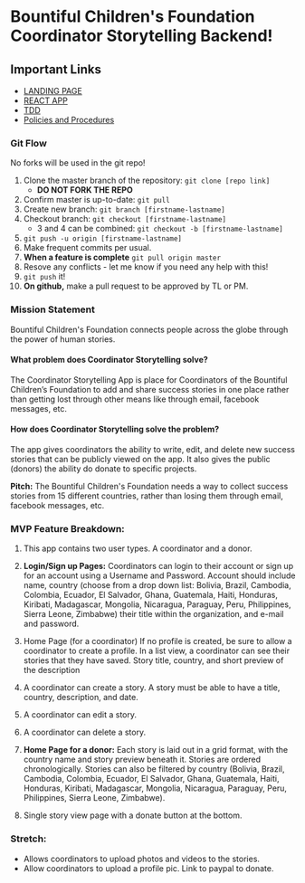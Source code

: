 # Bountiful Children's Foundation Coordinator Storytelling Backend!

## Important Links
- [LANDING PAGE](https://coordinator-storytelling-landing.netlify.com/)
- [REACT APP](https://coordinator-storytelling.netlify.com/)
- [TDD](https://docs.google.com/document/d/1myM0ixJFxG_dVFY83cmMMMTPvoFPWMsQdflmZ3BJnEo/edit)
- [Policies and Procedures](https://www.notion.so/Policies-and-Procedures-19e679fc1a284b668d8132dd8d7228cd)

### Git Flow
No forks will be used in the git repo!

1. Clone the master branch of the repository: `git clone [repo link]`
    - **DO NOT FORK THE REPO**
2. Confirm master is up-to-date: `git pull`
3. Create new branch: `git branch [firstname-lastname]`
4. Checkout branch: `git checkout [firstname-lastname]`
    - 3 and 4 can be combined: `git checkout -b [firstname-lastname]`
5. `git push -u origin [firstname-lastname]`
6. Make frequent commits per usual.
7. **When a feature is complete** `git pull origin master`
8. Resove any conflicts - let me know if you need any help with this!
9. `git push` it!
10. **On github,** make a pull request to be approved by TL or PM.

### Mission Statement
Bountiful Children's Foundation connects people across the globe through the power of human stories.

#### What problem does Coordinator Storytelling solve?
The Coordinator Storytelling App is place for Coordinators of the Bountiful Children’s Foundation to add and share success stories in one place rather than getting lost through other means like through email, facebook messages, etc.

#### How does Coordinator Storytelling solve the problem?
The app gives coordinators the ability to write, edit, and delete new success stories that can be publicly viewed on the app. It also gives the public (donors) the ability do donate to specific projects.

**Pitch:** The Bountiful Children's Foundation needs a way to collect success stories from 15 different countries, rather than losing them through email, facebook messages, etc.

### MVP Feature Breakdown: 

1. This app contains two user types. A coordinator and a donor.

2. **Login/Sign up Pages:** Coordinators can login to their account or sign up for an account using a Username and Password. Account should include name, country (choose from a drop down list: Bolivia, Brazil, Cambodia, Colombia, Ecuador, El Salvador, Ghana, Guatemala, Haiti, Honduras, Kiribati, Madagascar, Mongolia, Nicaragua, Paraguay, Peru, Philippines, Sierra Leone, Zimbabwe) their title within the organization, and e-mail and password.

3. Home Page (for a coordinator) If no profile is created, be sure to allow a coordinator to create a profile. In a list view, a coordinator can see their stories that they have saved. Story title, country, and short preview of the description

4. A coordinator can create a story. A story must be able to have a title, country, description, and date.

5. A coordinator can edit a story.

6. A coordinator can delete a story.

7. **Home Page for a donor:** Each story is laid out in a grid format, with the country name and story preview beneath it. Stories are ordered chronologically. Stories can also be filtered by country (Bolivia, Brazil, Cambodia, Colombia, Ecuador, El Salvador, Ghana, Guatemala, Haiti, Honduras, Kiribati, Madagascar, Mongolia, Nicaragua, Paraguay, Peru, Philippines, Sierra Leone, Zimbabwe).

8. Single story view page with a donate button at the bottom.

### Stretch: 

- Allows coordinators to upload photos and videos to the stories. 
- Allow coordinators to upload a profile pic. Link to paypal to donate.
